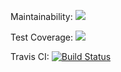 Maintainability: 
	<a href="https://codeclimate.com/github/codeclimate/codeclimate/maintainability"><img src="https://api.codeclimate.com/v1/badges/a99a88d28ad37a79dbf6/maintainability" /></a>

Test Coverage:
	<a href="https://codeclimate.com/github/codeclimate/codeclimate/test_coverage"><img src="https://api.codeclimate.com/v1/badges/a99a88d28ad37a79dbf6/test_coverage" /></a>

Travis CI:
	[![Build Status](https://travis-ci.org/ElKlaus/project-lvl1-s256.svg?branch=master)](https://travis-ci.org/ElKlaus/project-lvl1-s256)
